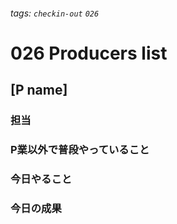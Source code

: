 ###### tags: `checkin-out` `026`

# 026 Producers list

## [P name]

### 担当

### P業以外で普段やっていること

### 今日やること

### 今日の成果

